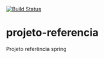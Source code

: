 [![Build Status](https://travis-ci.org/hugoaoyama/projeto-referencia.svg?branch=master)](https://travis-ci.org/hugoaoyama/projeto-referencia)

# projeto-referencia
Projeto referência spring
